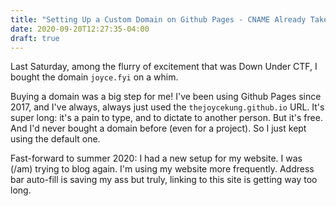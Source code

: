 ```yaml
---
title: "Setting Up a Custom Domain on Github Pages - CNAME Already Taken"
date: 2020-09-20T12:27:35-04:00
draft: true
---
```


Last Saturday, among the flurry of excitement that was Down Under CTF, I bought the domain `joyce.fyi` on a whim.

Buying a domain was a big step for me! I've been using Github Pages since 2017, and I've always, always just used the `thejoycekung.github.io` URL. It's super long: it's a pain to type, and to dictate to another person. But it's free. And I'd never bought a domain before (even for a project). So I just kept using the default one.

Fast-forward to summer 2020: I had a new setup for my website. I was (/am) trying to blog again. I'm using my website more frequently. Address bar auto-fill is saving my ass but truly, linking to this site is getting way too long.
